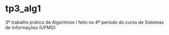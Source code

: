 # tp3_alg1
 3º trabalho prático de Algoritmos I feito no 4º período do curso de Sistemas de Informações (UFMG) 
